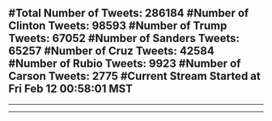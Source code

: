 #Total Number of Tweets: 286184 
#Number of Clinton Tweets: 98593
#Number of Trump Tweets: 67052
#Number of Sanders Tweets: 65257
#Number of Cruz Tweets: 42584
#Number of Rubio Tweets: 9923
#Number of Carson Tweets: 2775
#Current Stream Started at Fri Feb 12 00:58:01 MST
---
---
---
